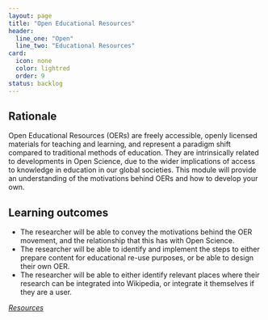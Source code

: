 ```yaml
---
layout: page
title: "Open Educational Resources"
header:
  line_one: "Open"
  line_two: "Educational Resources"
card:
  icon: none
  color: lightred
  order: 9
status: backlog
---
```


## Rationale

<!-- split -->

Open Educational Resources (OERs) are freely accessible, openly licensed 
materials for teaching and learning, and represent a paradigm shift compared to 
traditional methods of education. They are intrinsically related to developments 
in Open Science, due to the wider implications of access to knowledge in 
education in our global societies. This module will provide an understanding of 
the motivations behind OERs and how to develop your own.

<!-- split -->

## Learning outcomes

* The researcher will be able to convey the motivations behind the OER movement, 
  and the relationship that this has with Open Science.
* The researcher will be able to identify and implement the steps to either 
  prepare content for educational re-use purposes, or be able to design their own 
  OER.
* The researcher will be able to either identify relevant places where their 
  research can be integrated into Wikipedia, or integrate it themselves if they 
  are a user.

[_Resources_](http://opensciencemooc.eu/open-science-resources/#nine)
